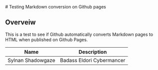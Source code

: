 <link rel="stylesheet" href="/docs/css/styles.css" type="text/css">
# Testing Markdown conversion on Github pages

## Overveiw

This is a test to see if Github automatically converts Markdown pages to HTML when published on Github Pages.

| Name              | Description               |
| ----------------- | ------------------------- |
| Sylnan Shadowgaze | Badass Eldori Cybermancer |
